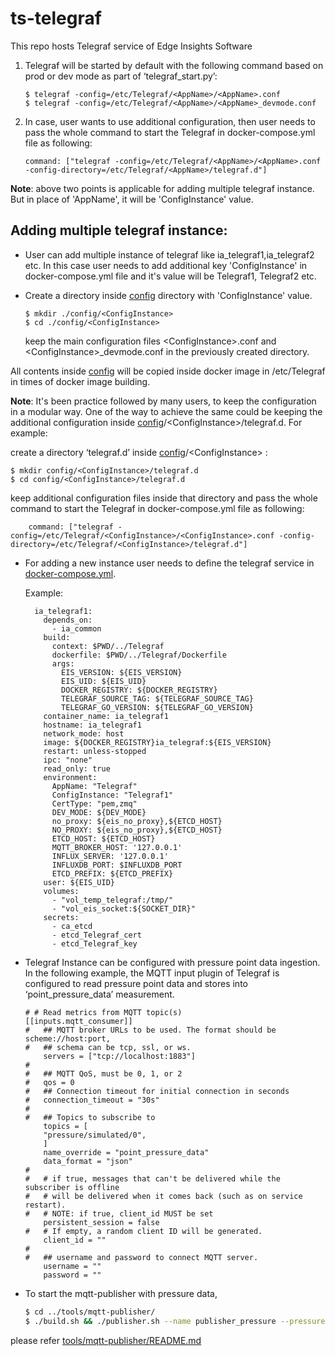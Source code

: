 # ts-telegraf

This repo hosts Telegraf service of Edge Insights Software


1. Telegraf will be started by default with the following command based on prod or dev mode as part of ‘telegraf_start.py’:
	```
	$ telegraf -config=/etc/Telegraf/<AppName>/<AppName>.conf
	$ telegraf -config=/etc/Telegraf/<AppName>/<AppName>_devmode.conf
	```
2. In case, user wants to use additional configuration, then user needs to pass the whole command to start the Telegraf in docker-compose.yml file as following:
	```
	command: ["telegraf -config=/etc/Telegraf/<AppName>/<AppName>.conf -config-directory=/etc/Telegraf/<AppName>/telegraf.d"]
	```

**Note**: above two points is applicable for adding multiple telegraf instance. But in place of 'AppName', it will be 'ConfigInstance' value. 

## Adding multiple telegraf instance:
* User can add multiple instance of telegraf like ia_telegraf1,ia_telegraf2 etc. In this case user needs to add additional key 'ConfigInstance' in docker-compose.yml file and it's value will be Telegraf1, Telegraf2 etc. 

* Create a directory inside [config](./config) directory with 'ConfigInstance' value.
  ```
  $ mkdir ./config/<ConfigInstance>
  $ cd ./config/<ConfigInstance>
  ```
  keep the main configuration files \<ConfigInstance>.conf and \<ConfigInstance>_devmode.conf in the previously created directory.

All contents inside [config](./config) will be copied inside docker image in /etc/Telegraf in times of docker image building.

**Note**: It's been practice followed by many users, to keep the configuration in a modular way. One of the way to achieve the same could be keeping the additional configuration inside [config](./config)/\<ConfigInstance>/telegraf.d. For example:

create a directory ‘telegraf.d’ inside [config](./config)/\<ConfigInstance> :
   ```
   $ mkdir config/<ConfigInstance>/telegraf.d
   $ cd config/<ConfigInstance>/telegraf.d
  ```
   keep additional configuration files inside that directory and pass the whole command to start the Telegraf in docker-compose.yml file as following:
	
```
	command: ["telegraf -config=/etc/Telegraf/<ConfigInstance>/<ConfigInstance>.conf -config-directory=/etc/Telegraf/<ConfigInstance>/telegraf.d"]
```

* For adding a new instance user needs to define the telegraf service in [docker-compose.yml](./docker-compose.yml).

	Example:
	```
	  ia_telegraf1:
	    depends_on:
	      - ia_common
	    build:
	      context: $PWD/../Telegraf
	      dockerfile: $PWD/../Telegraf/Dockerfile
	      args:
	        EIS_VERSION: ${EIS_VERSION}
	        EIS_UID: ${EIS_UID}
	        DOCKER_REGISTRY: ${DOCKER_REGISTRY}
	        TELEGRAF_SOURCE_TAG: ${TELEGRAF_SOURCE_TAG}
	        TELEGRAF_GO_VERSION: ${TELEGRAF_GO_VERSION}
	    container_name: ia_telegraf1
	    hostname: ia_telegraf1
	    network_mode: host
	    image: ${DOCKER_REGISTRY}ia_telegraf:${EIS_VERSION}
	    restart: unless-stopped
	    ipc: "none"
	    read_only: true
	    environment:
	      AppName: "Telegraf"
	      ConfigInstance: "Telegraf1"
	      CertType: "pem,zmq"
	      DEV_MODE: ${DEV_MODE}
	      no_proxy: ${eis_no_proxy},${ETCD_HOST}
	      NO_PROXY: ${eis_no_proxy},${ETCD_HOST}
	      ETCD_HOST: ${ETCD_HOST}
	      MQTT_BROKER_HOST: '127.0.0.1'
	      INFLUX_SERVER: '127.0.0.1'
	      INFLUXDB_PORT: $INFLUXDB_PORT
	      ETCD_PREFIX: ${ETCD_PREFIX}
	    user: ${EIS_UID}
	    volumes:
	      - "vol_temp_telegraf:/tmp/"
	      - "vol_eis_socket:${SOCKET_DIR}"
	    secrets:
	      - ca_etcd
	      - etcd_Telegraf_cert
	      - etcd_Telegraf_key
	```


* Telegraf Instance can be configured with pressure point data ingestion. In the following example, the MQTT input plugin of Telegraf is configured to read pressure point data and stores into ‘point_pressure_data’ measurement.

	```
	# # Read metrics from MQTT topic(s)
	[[inputs.mqtt_consumer]]
	#   ## MQTT broker URLs to be used. The format should be scheme://host:port,
	#   ## schema can be tcp, ssl, or ws.
		servers = ["tcp://localhost:1883"]
	#
	#   ## MQTT QoS, must be 0, 1, or 2
	#   qos = 0
	#   ## Connection timeout for initial connection in seconds
	#   connection_timeout = "30s"
	#
	#   ## Topics to subscribe to
		topics = [
		"pressure/simulated/0",
		]
		name_override = "point_pressure_data"
		data_format = "json"
	#
	#   # if true, messages that can't be delivered while the subscriber is offline
	#   # will be delivered when it comes back (such as on service restart).
	#   # NOTE: if true, client_id MUST be set
		persistent_session = false
	#   # If empty, a random client ID will be generated.
		client_id = ""
	#
	#   ## username and password to connect MQTT server.
		username = ""
		password = ""

	```


* To start the mqtt-publisher with pressure data,
	```sh
	$ cd ../tools/mqtt-publisher/
	$ ./build.sh && ./publisher.sh --name publisher_pressure --pressure 10:30
	```
please refer [tools/mqtt-publisher/README.md](../tools/mqtt-publisher/README.md)
